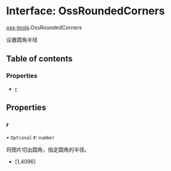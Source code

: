 # Interface: OssRoundedCorners

[oss-tools](../wiki/oss-tools).OssRoundedCorners

设置圆角半径

## Table of contents

### Properties

- [r](../wiki/oss-tools.OssRoundedCorners#r)

## Properties

### r

• `Optional` **r**: `number`

将图片切出圆角，指定圆角的半径。
- [1,4096]
